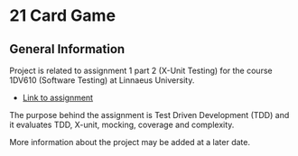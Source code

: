 # 21 Card Game

## General Information

Project is related to assignment 1 part 2 (X-Unit Testing) for the course 1DV610 (Software Testing) at Linnaeus University.

- [Link to assignment](https://coursepress.lnu.se/kurs/mjukvarutestning/labs/assignment-2-xunit-testing/)

The purpose behind the assignment is Test Driven Development (TDD) and it evaluates TDD, X-unit, mocking, coverage and complexity.

More information about the project may be added at a later date.
